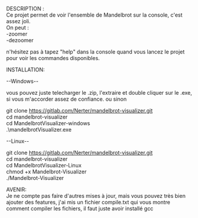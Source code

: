 DESCRIPTION :  
Ce projet permet de voir l'ensemble de Mandelbrot sur la console, c'est assez joli.  
On peut :  
-zoomer  
-dezoomer  

n'hésitez pas à tapez "help" dans la console quand vous lancez le projet pour voir les commandes disponibles.

INSTALLATION:  

--Windows--

vous pouvez juste telecharger le .zip, l'extraire et double cliquer sur le .exe, si vous m'accorder assez de confiance.
ou sinon

git clone https://gitlab.com/Nerter/mandelbrot-visualizer.git  
cd mandelbrot-visualizer  
cd MandelbrotVisualizer-windows  
.\mandelbrotVisualizer.exe  

--Linux--

git clone https://gitlab.com/Nerter/mandelbrot-visualizer.git  
cd mandelbrot-visualizer  
cd MandelbrotVisualizer-Linux  
chmod +x Mandelbrot-Visualizer  
./Mandelbrot-Visualizer

AVENIR:  
Je ne compte pas faire d'autres mises à jour, mais vous pouvez très bien ajouter des features,
j'ai mis un fichier compile.txt qui vous montre comment compiler les fichiers, il faut juste avoir installé gcc




